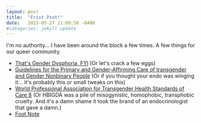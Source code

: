 ```yaml
---
layout: post
title:  "Frist Psot!"
date:   2023-05-27 11:09:58 -0400
#categories: jekyll update
---
```


I'm no authority... I have been around the block a few times.  A few things for our queer community.

* [That's Gender Dysphoria, FYI](https://genderdysphoria.fyi/en) (Or let's crack a few eggs)
* [Guidelines for the Primary and Gender-Affirming Care of transgender and Gender Nonbinary People](https://transcare.ucsf.edu/guidelines) (Or if you thought your endo was winging it... it's probably this or small tweaks on this)
* [World Professional Association for Transgender Health Standards of Care 8](https://www.wpath.org/soc8/chapters) (Or HBIGDA was a pile of misogynistic, homophobic, transphobic cruelty.  And it's a damn shame it took the brand of an endocrinologist that gave a damn.)
* [Foot Note][foot-note]

[foot-note]: https://i.pinimg.com/736x/ee/a6/d4/eea6d44bb37515b9d3893cdd93b7f180.jpg

